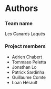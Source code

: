 # Authors

### Team name

Les Canards Laqués

### Project members

* Adrien Chabert
* Tommaso Peletta
* Jonathan Lo
* Patrick Sardinha
* Guillaume Comte
* Loan Hérault

